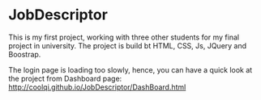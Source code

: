 # JobDescriptor

This is my first project, working with three other students for my final project in university.
The project is build bt HTML, CSS, Js, JQuery and Boostrap.

The login page is loading too slowly, hence, you can have a quick look at the project from Dashboard page:
http://coolqi.github.io/JobDescriptor/DashBoard.html
